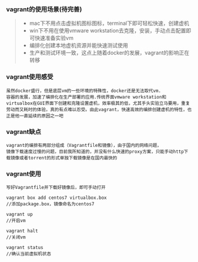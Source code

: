 ### vagrant的使用场景(待完善)  

>* mac下不用点击虚拟机图标图标，terminal下即可轻松快速，创建虚机
>* win下不用在使用vmware workstation去克隆，安装，手动点击配置即可快速准备实验vm
>* 编排化创建本地虚机资源并能快速测试使用
>* 生产和测试环境一致，这点上随着docker的发展，vagrant的影响正在转移


### vagrant使用感受  
```
虽然docker盛行，但是底层vm的一些环境的特殊性，docker还是无法取代vm.
容器的发展，加速了编排化在生产部署的应用.传统界面vmware workstation和virtualbox在GUI界面下创建和克隆设置虚机，效率极其的低，尤其手头实验立马要用，重复劳动而又耗时的体验，真的有点难以忍受。由此vagrant，快速高效的编排创建虚机的特性，也正是他一直延续的原因之一吧
```


### vagrant缺点  
```
vagrant的编排有两部分组成（Vagrantfile和镜像），由于国内的网络问题，
镜像下载速度过慢的问题，目前我所知道的，并没有什么快速的proxy方案，只能手动http下载镜像或者torrent的形式单独下载镜像是在国内最快的
```

### vagrant使用
```
写好Vagrantfile并下载好镜像后，即可手动打开

vagrant box add centos7 virtualbox.box 
//添加package.box，镜像命名为centos7

vagrant up
//开启vm

vagrant halt 
//关闭vm

vagrant status 
//确认当前虚拟机状态
```